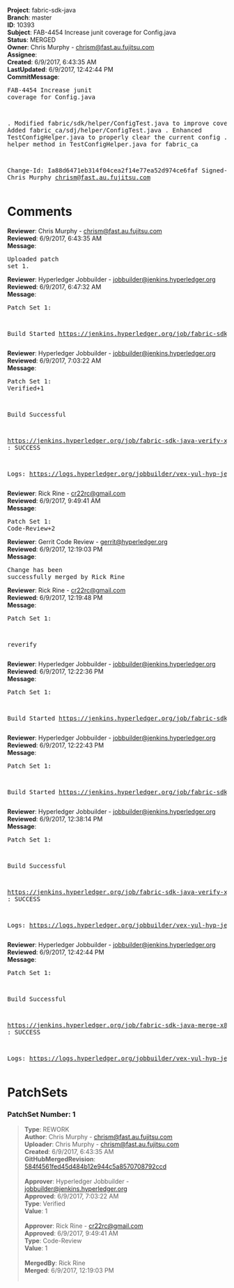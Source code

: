 <strong>Project</strong>: fabric-sdk-java<br><strong>Branch</strong>: master<br><strong>ID</strong>: 10393<br><strong>Subject</strong>: FAB-4454 Increase junit coverage for Config.java<br><strong>Status</strong>: MERGED<br><strong>Owner</strong>: Chris Murphy - chrism@fast.au.fujitsu.com<br><strong>Assignee</strong>:<br><strong>Created</strong>: 6/9/2017, 6:43:35 AM<br><strong>LastUpdated</strong>: 6/9/2017, 12:42:44 PM<br><strong>CommitMessage</strong>:<br><pre>FAB-4454 Increase junit coverage for Config.java

. Modified fabric/sdk/helper/ConfigTest.java to improve coverage
. Added fabric_ca/sdj/helper/ConfigTest.java
. Enhanced TestConfigHelper.java to properly clear the current config
. Added a new helper method in TestConfigHelper.java for fabric_ca

Change-Id: Ia88d6471eb314f04cea2f14e77ea52d974ce6faf
Signed-off-by: Chris Murphy <chrism@fast.au.fujitsu.com>
</pre><h1>Comments</h1><strong>Reviewer</strong>: Chris Murphy - chrism@fast.au.fujitsu.com<br><strong>Reviewed</strong>: 6/9/2017, 6:43:35 AM<br><strong>Message</strong>: <pre>Uploaded patch set 1.</pre><strong>Reviewer</strong>: Hyperledger Jobbuilder - jobbuilder@jenkins.hyperledger.org<br><strong>Reviewed</strong>: 6/9/2017, 6:47:32 AM<br><strong>Message</strong>: <pre>Patch Set 1:

Build Started https://jenkins.hyperledger.org/job/fabric-sdk-java-verify-x86_64/880/</pre><strong>Reviewer</strong>: Hyperledger Jobbuilder - jobbuilder@jenkins.hyperledger.org<br><strong>Reviewed</strong>: 6/9/2017, 7:03:22 AM<br><strong>Message</strong>: <pre>Patch Set 1: Verified+1

Build Successful 

https://jenkins.hyperledger.org/job/fabric-sdk-java-verify-x86_64/880/ : SUCCESS

Logs: https://logs.hyperledger.org/jobbuilder/vex-yul-hyp-jenkins-1/fabric-sdk-java-verify-x86_64/880</pre><strong>Reviewer</strong>: Rick Rine - cr22rc@gmail.com<br><strong>Reviewed</strong>: 6/9/2017, 9:49:41 AM<br><strong>Message</strong>: <pre>Patch Set 1: Code-Review+2</pre><strong>Reviewer</strong>: Gerrit Code Review - gerrit@hyperledger.org<br><strong>Reviewed</strong>: 6/9/2017, 12:19:03 PM<br><strong>Message</strong>: <pre>Change has been successfully merged by Rick Rine</pre><strong>Reviewer</strong>: Rick Rine - cr22rc@gmail.com<br><strong>Reviewed</strong>: 6/9/2017, 12:19:48 PM<br><strong>Message</strong>: <pre>Patch Set 1:

reverify</pre><strong>Reviewer</strong>: Hyperledger Jobbuilder - jobbuilder@jenkins.hyperledger.org<br><strong>Reviewed</strong>: 6/9/2017, 12:22:36 PM<br><strong>Message</strong>: <pre>Patch Set 1:

Build Started https://jenkins.hyperledger.org/job/fabric-sdk-java-merge-x86_64/127/</pre><strong>Reviewer</strong>: Hyperledger Jobbuilder - jobbuilder@jenkins.hyperledger.org<br><strong>Reviewed</strong>: 6/9/2017, 12:22:43 PM<br><strong>Message</strong>: <pre>Patch Set 1:

Build Started https://jenkins.hyperledger.org/job/fabric-sdk-java-verify-x86_64/884/</pre><strong>Reviewer</strong>: Hyperledger Jobbuilder - jobbuilder@jenkins.hyperledger.org<br><strong>Reviewed</strong>: 6/9/2017, 12:38:14 PM<br><strong>Message</strong>: <pre>Patch Set 1:

Build Successful 

https://jenkins.hyperledger.org/job/fabric-sdk-java-verify-x86_64/884/ : SUCCESS

Logs: https://logs.hyperledger.org/jobbuilder/vex-yul-hyp-jenkins-1/fabric-sdk-java-verify-x86_64/884</pre><strong>Reviewer</strong>: Hyperledger Jobbuilder - jobbuilder@jenkins.hyperledger.org<br><strong>Reviewed</strong>: 6/9/2017, 12:42:44 PM<br><strong>Message</strong>: <pre>Patch Set 1:

Build Successful 

https://jenkins.hyperledger.org/job/fabric-sdk-java-merge-x86_64/127/ : SUCCESS

Logs: https://logs.hyperledger.org/jobbuilder/vex-yul-hyp-jenkins-1/fabric-sdk-java-merge-x86_64/127</pre><h1>PatchSets</h1><h3>PatchSet Number: 1</h3><blockquote><strong>Type</strong>: REWORK<br><strong>Author</strong>: Chris Murphy - chrism@fast.au.fujitsu.com<br><strong>Uploader</strong>: Chris Murphy - chrism@fast.au.fujitsu.com<br><strong>Created</strong>: 6/9/2017, 6:43:35 AM<br><strong>GitHubMergedRevision</strong>: [584f4561fed45d484b12e944c5a8570708792ccd](https://github.com/hyperledger-gerrit-archive/fabric-sdk-java/commit/584f4561fed45d484b12e944c5a8570708792ccd)<br><br><strong>Approver</strong>: Hyperledger Jobbuilder - jobbuilder@jenkins.hyperledger.org<br><strong>Approved</strong>: 6/9/2017, 7:03:22 AM<br><strong>Type</strong>: Verified<br><strong>Value</strong>: 1<br><br><strong>Approver</strong>: Rick Rine - cr22rc@gmail.com<br><strong>Approved</strong>: 6/9/2017, 9:49:41 AM<br><strong>Type</strong>: Code-Review<br><strong>Value</strong>: 1<br><br><strong>MergedBy</strong>: Rick Rine<br><strong>Merged</strong>: 6/9/2017, 12:19:03 PM<br><br></blockquote>